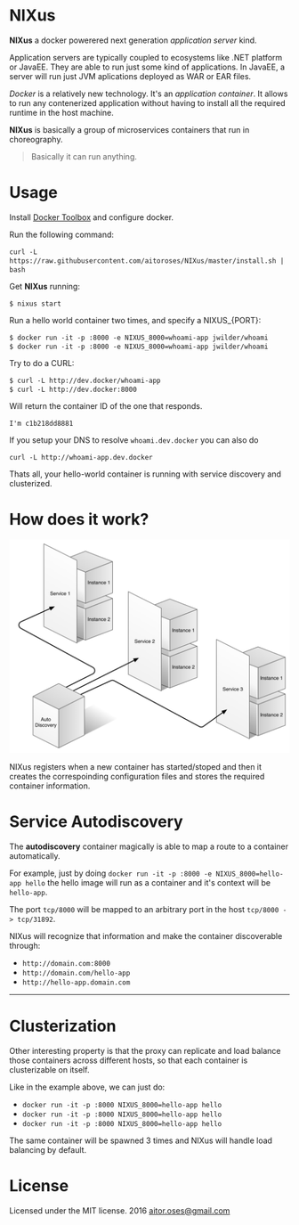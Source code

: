 # NIXus

**NIXus** a docker powerered next generation *application server* kind.

Application servers are typically coupled to ecosystems like .NET platform or JavaEE.
They are able to run just some kind of applications. In JavaEE, a server will run just JVM aplications deployed as WAR or EAR files.

*Docker* is a relatively new technology. It's an *application container*.
It allows to run any contenerized application without having to install all the required runtime in the host machine.

**NIXus** is basically a group of microservices containers that run in choreography.

> Basically it can run anything.

# Usage

Install [Docker Toolbox](https://www.docker.com/products/docker-toolbox) and configure docker.

Run the following command:
```
curl -L https://raw.githubusercontent.com/aitoroses/NIXus/master/install.sh | bash
```

Get **NIXus** running:

```
$ nixus start
```

Run a hello world container two times, and specify a NIXUS_{PORT}:
```
$ docker run -it -p :8000 -e NIXUS_8000=whoami-app jwilder/whoami
$ docker run -it -p :8000 -e NIXUS_8000=whoami-app jwilder/whoami

```

Try to do a CURL:
```
$ curl -L http://dev.docker/whoami-app
$ curl -L http://dev.docker:8000
```

Will return the container ID of the one that responds.
```
I'm c1b218dd8881
```

If you setup your DNS to resolve `whoami.dev.docker` you can also do
```
curl -L http://whoami-app.dev.docker
```

Thats all, your hello-world container is running with service discovery and clusterized.


# How does it work?

![](./docs/graffle.jpg)

NIXus registers when a new container has started/stoped 
and then it creates the correspoinding configuration files and stores the required container information.

# Service Autodiscovery

The **autodiscovery** container magically is able to map a route to a container automatically.

For example, just by doing `docker run -it -p :8000 -e NIXUS_8000=hello-app hello` the hello image will run as a container and it's context will be `hello-app`.

The port `tcp/8000` will be mapped to an arbitrary port in the host `tcp/8000 -> tcp/31892`.

NIXus will recognize that information and make the container discoverable through:

* `http://domain.com:8000`
* `http://domain.com/hello-app`
* `http://hello-app.domain.com`


---

# Clusterization

Other interesting property is that the proxy can replicate and load balance those containers across different hosts, 
so that each container is clusterizable on itself.

Like in the example above, we can just do:

* `docker run -it -p :8000 NIXUS_8000=hello-app hello`
* `docker run -it -p :8000 NIXUS_8000=hello-app hello`
* `docker run -it -p :8000 NIXUS_8000=hello-app hello`

The same container will be spawned 3 times and NIXus will handle load balancing by default.

# License

Licensed under the MIT license. 2016 aitor.oses@gmail.com
